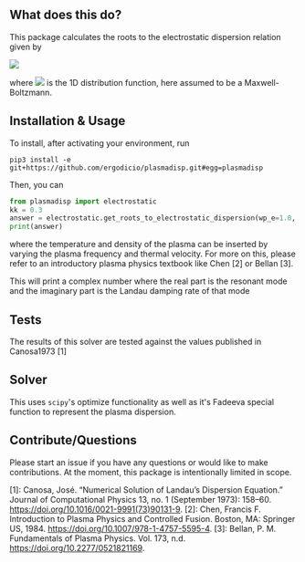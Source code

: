 ## What does this do?
This package calculates the roots to the electrostatic dispersion relation given by 

<img src="https://render.githubusercontent.com/render/math?math={\color{white}1+\frac{\omega_p^2}{k^2} \int du \frac{d_u g(u)}{\omega/k - u} = 0}#gh-dark-mode-only">

where <img src="https://render.githubusercontent.com/render/math?math=g(u)"> is the 1D distribution function, here assumed
to be a Maxwell-Boltzmann.

## Installation & Usage
To install, after activating your environment, run

```shell
pip3 install -e git+https://github.com/ergodicio/plasmadisp.git#egg=plasmadisp
```

Then, you can

```python
from plasmadisp import electrostatic
kk = 0.3
answer = electrostatic.get_roots_to_electrostatic_dispersion(wp_e=1.0, vth_e=1.0, k0=kk)
print(answer)
```
where the temperature and density of the plasma can be inserted by varying the plasma frequency and thermal velocity. 
For more on this, please refer to an introductory plasma physics textbook like Chen [2] or Bellan [3].

This will print a complex number where the real part is the resonant mode and the imaginary part is the Landau damping 
rate of that mode

## Tests
The results of this solver are tested against the values published in Canosa1973 [1]

## Solver
This uses `scipy`'s optimize functionality as well as it's Fadeeva special function to represent the plasma dispersion.

## Contribute/Questions
Please start an issue if you have any questions or would like to make contributions. At the moment, this package is 
intentionally limited in scope.


[1]: Canosa, José. “Numerical Solution of Landau’s Dispersion Equation.” Journal of Computational Physics 13, no. 1 (September 1973): 158–60. https://doi.org/10.1016/0021-9991(73)90131-9.
[2]: Chen, Francis F. Introduction to Plasma Physics and Controlled Fusion. Boston, MA: Springer US, 1984. https://doi.org/10.1007/978-1-4757-5595-4.
[3]: Bellan, P. M. Fundamentals of Plasma Physics. Vol. 173, n.d. https://doi.org/10.2277/0521821169.